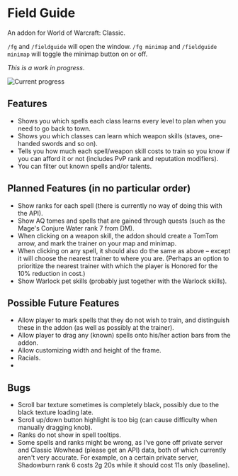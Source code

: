 # Field Guide
An addon for World of Warcraft: Classic.

`/fg` and `/fieldguide` will open the window.
`/fg minimap` and `/fieldguide minimap` will toggle the minimap button on or off.

*This is a work in progress*.

![Current progress](https://i.imgur.com/AiLWPcX.png)

## Features
- Shows you which spells each class learns every level to plan when you need to go back to town.
- Shows you which classes can learn which weapon skills (staves, one-handed swords and so on).
- Tells you how much each spell/weapon skill costs to train so you know if you can afford it or not (includes PvP rank and reputation modifiers).
- You can filter out known spells and/or talents.

## Planned Features (in no particular order)
- Show ranks for each spell (there is currently no way of doing this with the API).
- Show AQ tomes and spells that are gained through quests (such as the Mage's Conjure Water rank 7 from DM).
- When clicking on a weapon skill, the addon should create a TomTom arrow, and mark the trainer on your map and minimap.
- When clicking on any spell, it should also do the same as above – except it will choose the nearest trainer to where you are. (Perhaps an option to prioritize the nearest trainer with which the player is Honored for the 10% reduction in cost.)
- Show Warlock pet skills (probably just together with the Warlock skills).

## Possible Future Features
- Allow player to mark spells that they do not wish to train, and distinguish these in the addon (as well as possibly at the trainer).
- Allow player to drag any (known) spells onto his/her action bars from the addon.
- Allow customizing width and height of the frame.
- Racials.
- 

## Bugs
- Scroll bar texture sometimes is completely black, possibly due to the black texture loading late.
- Scroll up/down button highlight is too big (can cause difficulty when manually dragging knob).
- Ranks do not show in spell tooltips.
- Some spells and ranks might be wrong, as I've gone off private server and Classic Wowhead (please get an API) data, both of which currently aren't very accurate. For example, on a certain private server, Shadowburn rank 6 costs 2g 20s while it should cost 11s only (baseline).
